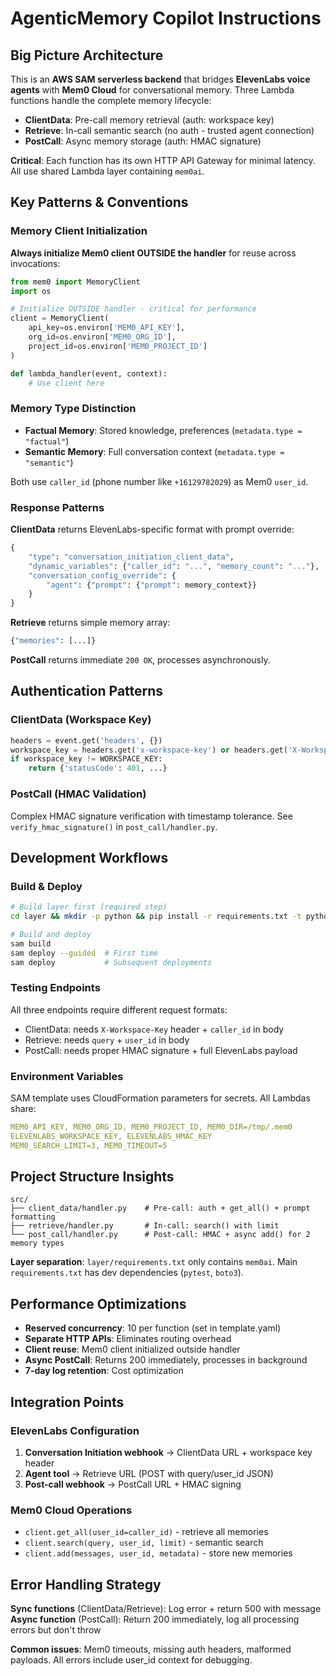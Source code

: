 # AgenticMemory Copilot Instructions

## Big Picture Architecture

This is an **AWS SAM serverless backend** that bridges **ElevenLabs voice agents** with **Mem0 Cloud** for conversational memory. Three Lambda functions handle the complete memory lifecycle:

- **ClientData**: Pre-call memory retrieval (auth: workspace key)
- **Retrieve**: In-call semantic search (no auth - trusted agent connection) 
- **PostCall**: Async memory storage (auth: HMAC signature)

**Critical**: Each function has its own HTTP API Gateway for minimal latency. All use shared Lambda layer containing `mem0ai`.

## Key Patterns & Conventions

### Memory Client Initialization
**Always initialize Mem0 client OUTSIDE the handler** for reuse across invocations:
```python
from mem0 import MemoryClient
import os

# Initialize OUTSIDE handler - critical for performance
client = MemoryClient(
    api_key=os.environ['MEM0_API_KEY'],
    org_id=os.environ['MEM0_ORG_ID'], 
    project_id=os.environ['MEM0_PROJECT_ID']
)

def lambda_handler(event, context):
    # Use client here
```

### Memory Type Distinction
- **Factual Memory**: Stored knowledge, preferences (`metadata.type = "factual"`)
- **Semantic Memory**: Full conversation context (`metadata.type = "semantic"`)

Both use `caller_id` (phone number like `+16129782029`) as Mem0 `user_id`.

### Response Patterns

**ClientData** returns ElevenLabs-specific format with prompt override:
```python
{
    "type": "conversation_initiation_client_data",
    "dynamic_variables": {"caller_id": "...", "memory_count": "..."},
    "conversation_config_override": {
        "agent": {"prompt": {"prompt": memory_context}}
    }
}
```

**Retrieve** returns simple memory array:
```python
{"memories": [...]}
```

**PostCall** returns immediate `200 OK`, processes asynchronously.

## Authentication Patterns

### ClientData (Workspace Key)
```python
headers = event.get('headers', {})
workspace_key = headers.get('x-workspace-key') or headers.get('X-Workspace-Key')
if workspace_key != WORKSPACE_KEY:
    return {'statusCode': 401, ...}
```

### PostCall (HMAC Validation)
Complex HMAC signature verification with timestamp tolerance. See `verify_hmac_signature()` in `post_call/handler.py`.

## Development Workflows

### Build & Deploy
```bash
# Build layer first (required step)
cd layer && mkdir -p python && pip install -r requirements.txt -t python/ && cd ..

# Build and deploy
sam build
sam deploy --guided  # First time
sam deploy           # Subsequent deployments
```

### Testing Endpoints
All three endpoints require different request formats:
- ClientData: needs `X-Workspace-Key` header + `caller_id` in body
- Retrieve: needs `query` + `user_id` in body
- PostCall: needs proper HMAC signature + full ElevenLabs payload

### Environment Variables
SAM template uses CloudFormation parameters for secrets. All Lambdas share:
```yaml
MEM0_API_KEY, MEM0_ORG_ID, MEM0_PROJECT_ID, MEM0_DIR=/tmp/.mem0
ELEVENLABS_WORKSPACE_KEY, ELEVENLABS_HMAC_KEY
MEM0_SEARCH_LIMIT=3, MEM0_TIMEOUT=5
```

## Project Structure Insights

```
src/
├── client_data/handler.py    # Pre-call: auth + get_all() + prompt formatting
├── retrieve/handler.py       # In-call: search() with limit
└── post_call/handler.py      # Post-call: HMAC + async add() for 2 memory types
```

**Layer separation**: `layer/requirements.txt` only contains `mem0ai`. Main `requirements.txt` has dev dependencies (`pytest`, `boto3`).

## Performance Optimizations

- **Reserved concurrency**: 10 per function (set in template.yaml)
- **Separate HTTP APIs**: Eliminates routing overhead
- **Client reuse**: Mem0 client initialized outside handler
- **Async PostCall**: Returns 200 immediately, processes in background
- **7-day log retention**: Cost optimization

## Integration Points

### ElevenLabs Configuration
1. **Conversation Initiation webhook** → ClientData URL + workspace key header
2. **Agent tool** → Retrieve URL (POST with query/user_id JSON)
3. **Post-call webhook** → PostCall URL + HMAC signing

### Mem0 Cloud Operations
- `client.get_all(user_id=caller_id)` - retrieve all memories
- `client.search(query, user_id, limit)` - semantic search
- `client.add(messages, user_id, metadata)` - store new memories

## Error Handling Strategy

**Sync functions** (ClientData/Retrieve): Log error + return 500 with message
**Async function** (PostCall): Return 200 immediately, log all processing errors but don't throw

**Common issues**: Mem0 timeouts, missing auth headers, malformed payloads. All errors include user_id context for debugging.